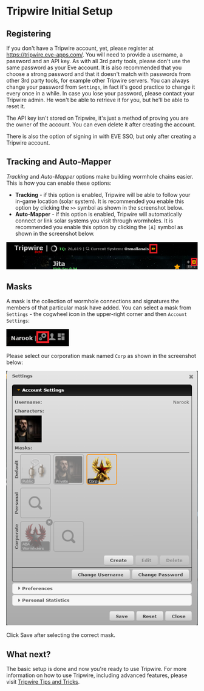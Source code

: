 # Tripwire Initial Setup

## Registering

If you don't have a Tripwire account, yet, please register at <https://tripwire.eve-apps.com/>. You will need to provide a username, a password and an API key. As with all 3rd party tools, please don't use the same password as your Eve account. It is also recommended that you choose a strong password and that it doesn't match with passwords from other 3rd party tools, for example other Tripwire servers. You can always change your password from `Settings`, in fact it's good practice to change it every once in a while. In case you lose your password, please contact your Tripwire admin. He won't be able to retrieve it for you, but he'll be able to reset it.

The API key isn't stored on Tripwire, it's just a method of proving you are the owner of the account. You can even delete it after creating the account.

There is also the option of signing in with EVE SSO, but only after creating a Tripwire account.

## Tracking and Auto-Mapper

*Tracking* and *Auto-Mapper* options make building wormhole chains easier. This is how you can enable these options:

* **Tracking** - if this option is enabled, Tripwire will be able to follow your in-game location (solar system). It is recommended you enable this option by clicking the `>>` symbol as shown in the screenshot below.
* **Auto-Mapper** - if this option is enabled, Tripwire will automatically connect or link solar systems you visit through wormholes. It is recommended you enable this option by clicking the `[A]` symbol as shown in the screenshot below.

![Tripwire Tracker](img/tripwire_tracker.png)

## Masks

A mask is the collection of wormhole connections and signatures the members of that particular mask have added. You can select a mask from `Settings` - the cogwheel icon in the upper-right corner and then `Account Settings`:

![Tripwire Settings](img/tripwire_settings.png)

Please select our corporation mask named `Corp` as shown in the screenshot below:

![Tripwire Masks](img/tripwire_masks.png)

Click Save after selecting the correct mask.

## What next?

The basic setup is done and now you're ready to use Tripwire. For more information on how to use Tripwire, including advanced features, please visit [Tripwire Tips and Tricks](tripwire_tips.md).
